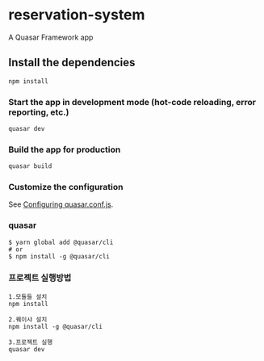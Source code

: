 # reservation-system

A Quasar Framework app

## Install the dependencies

```bash
npm install
```

### Start the app in development mode (hot-code reloading, error reporting, etc.)

```bash
quasar dev
```

### Build the app for production

```bash
quasar build
```

### Customize the configuration

See [Configuring quasar.conf.js](https://quasar.dev/quasar-cli/quasar-conf-js).

### quasar

```
$ yarn global add @quasar/cli
# or
$ npm install -g @quasar/cli
```

### 프로젝트 실행방법

```
1.모듈들 설치
npm install

2.퀘이샤 설치
npm install -g @quasar/cli

3.프로젝트 실행
quasar dev
```
